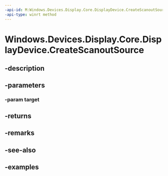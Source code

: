 ```yaml
---
-api-id: M:Windows.Devices.Display.Core.DisplayDevice.CreateScanoutSource(Windows.Devices.Display.Core.DisplayTarget)
-api-type: winrt method
---
```


<!-- Method syntax.
public DisplaySource DisplayDevice.CreateScanoutSource(DisplayTarget target)
-->

# Windows.Devices.Display.Core.DisplayDevice.CreateScanoutSource

## -description

## -parameters
### -param target

## -returns

## -remarks

## -see-also

## -examples

